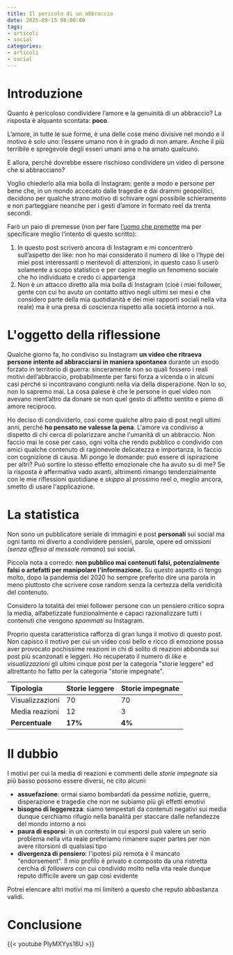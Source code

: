 ```yaml
---
title: Il pericolo di un abbraccio
date: 2025-09-15 06:00:00   
tags:
- articoli
- social
categories:
- articoli
- social
---
```


# Introduzione

Quanto è pericoloso condividere l’amore e la genuinità di un abbraccio? La risposta è alquanto scontata: **poco**. 

L’amore, in tutte le sue forme, è una delle cose meno divisive nel mondo e il motivo è solo uno: l’essere umano non è in grado di non amare. Anche il più terribile e spregevole degli esseri umani ama o ha amato qualcuno. 

E allora, perché dovrebbe essere rischioso condividere un video di persone che si abbracciano?

Voglio chiederlo alla mia bolla di Instagram: gente a modo e persone per bene che, in un mondo accecato dalle tragedie e dai drammi geopolitici, decidono per qualche strano motivo di schivare ogni possibile schieramento e non parteggiare neanche per i gesti d’amore in formato reel da trenta secondi.

Farò un paio di premesse (non per fare [l’uomo che premette](https://youtu.be/D8S_YO9ibOU?si=PJIw5oHChIlYmWE9) ma per specificare meglio l’intento di questo scritto):

1. In questo post scriverò ancora di Instagram e mi concentrerò sull’aspetto dei like: non ho mai considerato il numero di like o l’hype dei miei post interessanti o meritevoli di attenzioni, in questo caso li userò solamente a scopo statistico e per capire meglio un fenomeno sociale che ho individuato e credo ci appartenga
2. Non è un attacco diretto alla mia bolla di Instagram (cioè i miei follower, gente con cui ho avuto un contatto attivo negli ultimi sei mesi e che considero parte della mia quotidianità e dei miei rapporti sociali nella vita reale) ma è una presa di coscienza rispetto alla società intorno a noi. 

# L'oggetto della riflessione

Qualche giorno fa, ho condiviso su Instagram **un video che ritraeva persone intente ad abbracciarsi in maniera spontanea** durante un esodo forzato in territorio di guerra: sinceramente non so quali fossero i reali motivi dell’abbraccio, probabilmente per farsi forza a vicenda o in alcuni casi perché si incontravano congiunti nella via della disperazione. Non lo so, non lo sapremo mai. La cosa palese è che le persone in quel video non avevano nient’altro da donare se non quel gesto di affetto sentito e pieno di amore reciproco.

Ho deciso di condividerlo, così come qualche altro paio di post negli ultimi anni, perché **ho pensato ne valesse la pena**. L'amore va condiviso a dispetto di chi cerca di polarizzare anche l'umanità di un abbraccio. Non faccio mai le cose per caso, ogni volta che rendo pubblico o condivido con amici qualche contenuto di ragionevole delicatezza e importanza, lo faccio con cognizione di causa. Mi pongo le domande: può essere di ispirazione per altri? Può sortire lo stesso effetto emozionale che ha avuto su di me?
Se la risposta è affermativa vado avanti, altrimenti rimango tendenzialmente con le mie riflessioni quotidiane e _skippo_ al prossimo reel o, meglio ancora, smetto di usare l'applicazione. 

# La statistica 

Non sono un pubblicatore seriale di immagini e post **personali** sui social ma ogni tanto mi diverto a condividere pensieri, parole, opere ed omissioni (_senza offesa al messale romano_) sui social. 

Piccola nota a corredo: **non pubblico mai contenuti falsi, potenzialmente falsi o artefatti per manipolare l'informazione.** 
Su questo aspetto ci tengo molto, dopo la pandemia del 2020 ho sempre preferito dire una parola in meno piuttosto che scrivere cose random senza la certezza della veridicità del contenuto.

Considero la totalità dei miei follower persone con un pensiero critico sopra la media, alfabetizzate funzionalmente e capaci razionalizzare tutti i contenuti che vengono _spammati_ su Instagram.

Proprio questa caratteristica rafforza di gran lunga il motivo di questo post. Non capisco il motivo per cui un video così bello e ricco di emozione possa aver provocato pochissime reazioni in chi di solito di reazioni abbonda sui post più scanzonati e leggeri.
Ho recuperato il numero di _like_ e _visualizzazioni_ gli ultimi cinque post per la categoria "storie leggere" ed altrettanto ho fatto per la categoria "storie impegnate".

|Tipologia|Storie leggere|Storie impegnate|
|:-|:-|:-|
|Visualizzazioni|70|70|
|Media reazioni|12|3|
|**Percentuale**|**17%**|**4%**| 

# Il dubbio

I motivi per cui la media di reazioni e commenti delle _storie impegnate_ sia più basso possono essere diversi, ne cito alcuni:

- **assuefazione**: ormai siamo bombardati da pessime notizie, guerre, disperazione e tragedie che non ne subiamo più gli effetti emotivi
- **bisogno di leggerezza**: siamo tempestati da contenuti negativi sui media dunque cerchiamo rifugio nella banalità per staccare dalle nefandezze del mondo intorno a noi
- **paura di esporsi**: in un contesto in cui esporsi può valere un serio problema nella vita reale preferiamo rimanere super partes per non avere ritorsioni di qualsiasi tipo
- **divergenza di pensiero**: l'ipotesi più remota è il mancato "endorsement". Il mio profilo è privato e composto da una ristretta cerchia di _followers_ con cui condivido molto nella vita reale dunque reputo difficile avere un gap così evidente

Potrei elencare altri motivi ma mi limiterò a questo che reputo abbastanza validi.

# Conclusione

{{< youtube PlyMXYys16U >}}
